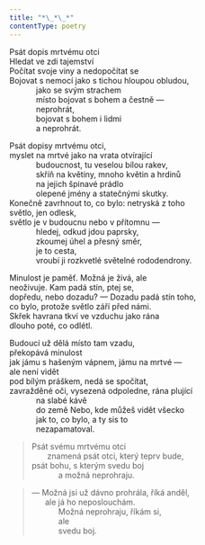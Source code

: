 ```yaml
---
title: "*\_*\_*"
contentType: poetry
---
```


<section>

Psát dopis mrtvému otci  
Hledat ve zdi tajemství  
Počítat svoje viny a nedopočítat se  
Bojovat s nemocí jako s tichou hloupou obludou,  
            jako se svým strachem  
            místo bojovat s bohem a čestně —  
            neprohrát,  
            bojovat s bohem i lidmi  
            a neprohrát.

</section>

<section>

Psát dopisy mrtvému otci,  
myslet na mrtvé jako na vrata otvírající  
            budoucnost, tu veselou bílou rakev,  
            skříň na květiny, mnoho květin a hrdinů  
            na jejich špinavé prádlo  
            olepené jmény a statečnými skutky.  
Konečně zavrhnout to, co bylo: netryská z toho  
světlo, jen odlesk,  
světlo je v budoucnu nebo v přítomnu —  
            hledej, odkud jdou paprsky,  
            zkoumej úhel a přesný směr,  
            je to cesta,  
            vroubí ji rozkvetlé světelné rododendrony.

</section>

<section>

Minulost je paměť. Možná je živá, ale  
neoživuje. Kam padá stín, ptej se,  
dopředu, nebo dozadu? — Dozadu padá stín toho,  
co bylo, protože světlo září před námi.  
Skřek havrana tkví ve vzduchu jako rána  
dlouho poté, co odlétl.

</section>

<section>

Budoucí už dělá místo tam vzadu,  
překopává minulost  
jak jámu s hašeným vápnem, jámu na mrtvé —  
ale není vidět  
pod bílým práškem, nedá se spočítat,  
zavražděné oči, vysezená odpoledne, rána plující  
            na slabé kávě  
            do země Nebo, kde můžeš vidět všecko  
            jak to, co bylo, a ty sis to  
            nezapamatoval.

</section>

<section>

> Psát svému mrtvému otci  
>        znamená psát otci, který teprv bude,  
> psát bohu, s kterým svedu boj  
>             a možná neprohraju.

> — Možná jsi už dávno prohrála, říká anděl,  
>       ale já ho neposlouchám.  
>             Možná neprohraju, říkám si,  
>             ale  
>             svedu boj.

</section>
